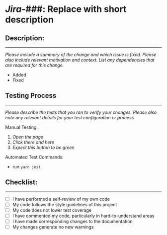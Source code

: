 # _Jira_-###: Replace with short description


## Description:

___

_Please include a summary of the change and which issue is fixed. Please also include relevant motivation and context. List any dependencies that are required for this change._

 - Added
 - Fixed


## Testing Process

___

_Please describe the tests that you ran to verify your changes. Please also note any relevant details for your test configuration or process._

Manual Testing:

1. _Open the page_
2. _Click there and here_
3. _Expect this button to be green_

Automated Test Commands:

- run `yarn jest`


## Checklist:

___

- [ ] I have performed a self-review of my own code
- [ ] My code follows the style guidelines of this project
- [ ] My code does not lower test coverage
- [ ] I have commented my code, particularly in hard-to-understand areas
- [ ] I have made corresponding changes to the documentation
- [ ] My changes generate no new warnings

<div data-sample="✅✔️❌"></div>
